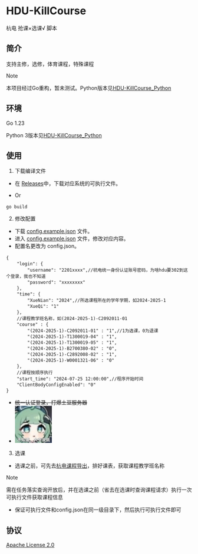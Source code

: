 # HDU-KillCourse
杭电 抢课×选课√  脚本

## 简介

支持主修，选修，体育课程，特殊课程

> [!NOTE]
>
> 本项目经过Go重构，暂未测试。Python版本见[HDU-KillCourse_Python](./HDU-KillCourse_Python/README.md)

## 环境

Go 1.23

Python 3版本见[HDU-KillCourse_Python](./HDU-KillCourse_Python/README.md)

## 使用

1. 下载编译文件

- 在 [Releases](https://github.com/cr4n5/HDU-KillCourse/releases)中，下载对应系统的可执行文件。

- Or

```shell
go build
```

2. 修改配置

- 下载 [config.example.json](./config.example.json) 文件。
- 进入 [config.example.json](./config.example.json) 文件，修改对应内容。
- 配置名更改为 config.json。

```
{
    "login": {
        "username": "2201xxxx",//杭电统一身份认证账号密码，为啥hdu要302到这个登录，我也不知道
        "password": "xxxxxxxx"
    },
    "time": {
        "XueNian": "2024",//所选课程所在的学年学期，如2024-2025-1
        "XueQi": "1"
    },
    //课程教学班名称，如(2024-2025-1)-C2092011-01
    "course" : {
        "(2024-2025-1)-C2092011-01" : "1",//1为选课，0为退课
        "(2024-2025-1)-T1300019-04" : "1",
        "(2024-2025-1)-T1300019-05" : "1",
        "(2024-2025-1)-B2700380-02" : "0",
        "(2024-2025-1)-C2892008-02" : "1",
        "(2024-2025-1)-W0001321-06" : "0"
    },
    //课程按顺序执行
    "start_time": "2024-07-25 12:00:00",//程序开始时间
    "ClientBodyConfigEnabled": "0"
}
```

- ~~统一认证登录，打爆土豆服务器~~
- <img src="./Doc/img/香草蛋糕.jpg" width="100" height="100" alt="huohuo">

3. 选课

- 选课之前，可先去<a href='https://github.com/cr4n5/HDU-course_list'>杭电课程导出</a>，排好课表，获取课程教学班名称

> [!NOTE]
>
> 需在任务落实查询开放后，并在选课之前（省去在选课时查询课程请求）执行一次可执行文件获取课程信息

- 保证可执行文件和config.json在同一级目录下，然后执行可执行文件即可

## 协议

[Apache License 2.0](./LICENSE)
